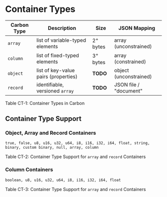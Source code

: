 # Container Types

Carbon Type  | Description                                 | Size | JSON Mapping 
-------------|---------------------------------------------|-----------------|------------
`array`      | list of variable-typed elements             | 2<sup>+</sup> bytes     | array (unconstrained)
`column`     | list of fixed-typed elements                | 3<sup>+</sup> bytes     | array (constrained)
`object`     | list of key-value pairs (properties)        | **TODO**     | object (unconstrained)
`record`     | identifiable, versioned `array`             | **TODO**     | JSON file / "document"

<span class="caption">Table CT-1: Container Types in Carbon</span>



## Container Type Support

### Object, Array and Record Containers

```
true, false, u8, u16, u32, u64, i8, i16, i32, i64, float, string, 
binary, custom binary, null, array, column 
```

<span class="caption">Table CT-2: Container Type Support for `array` and `record` Containers</span>


### Column Containers

```
boolean, u8, u16, u32, u64, i8, i16, i32, i64, float
```

<span class="caption">Table CT-3: Container Type Support for `array` and `record` Containers</span>